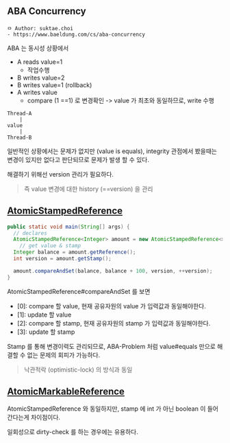## ABA Concurrency

```
ㅁ Author: suktae.choi
- https://www.baeldung.com/cs/aba-concurrency
```

ABA 는 동시성 상황에서

- A reads value=1
  - 작업수행
- B writes value=2
- B writes value=1 (rollback)
- A writes value
  - compare (1 ==1) 로 변경확인 -> value 가 최초와 동일하므로, write 수행

```
Thread-A
	|	
value
	|
Thread-B
```

일반적인 상황에서는 문제가 없지만 (value is equals), integrity 관점에서 봤을때는 변경이 있지만 없다고 판단되므로 문제가 발생 할 수 있다.

해결하기 위해선 version 관리가 필요하다.

> 즉 value 변경에 대한 history (==version) 을 관리

## [AtomicStampedReference](https://www.baeldung.com/java-atomicstampedreference)

```java
public static void main(String[] args) {
  // declares
  AtomicStampedReference<Integer> amount = new AtomicStampedReference<>(10, 0);
	// get value & stamp
  Integer balance = amount.getReference();
  int version = amount.getStamp();

  amount.compareAndSet(balance, balance + 100, version, ++version);
}
```

AtomicStampedReference#compareAndSet 를 보면 

- [0]: compare 할 value, 현재 공유자원의 value 가 입력값과 동일해야한다.
- [1]: update 할 value
- [2]: compare 할 stamp, 현재 공유자원의 stamp 가 입력값과 동일해야한다.
- [3]: update 할 stamp

Stamp 를 통해 변경이력도 관리되므로, ABA-Problem 처럼 value#equals 만으로 해결할 수 없는 문제의 회피가 가능하다.

> 낙관적락 (optimistic-lock) 의 방식과 동일

## [AtomicMarkableReference](https://www.baeldung.com/java-atomicmarkablereference)

AtomicStampedReference 와 동일하지만, stamp 에 int 가 아닌 boolean 이 들어간다는게 차이점이다.

일회성으로 dirty-check 를 하는 경우에는 유용하다.



